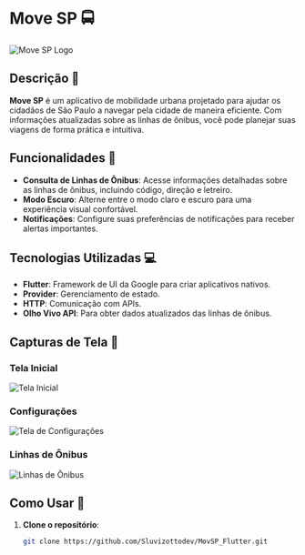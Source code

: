 # Move SP 🚍

![Move SP Logo](./Downloads/MovSPLogo)

## Descrição 📖

**Move SP** é um aplicativo de mobilidade urbana projetado para ajudar os cidadãos de São Paulo a navegar pela cidade de maneira eficiente. Com informações atualizadas sobre as linhas de ônibus, você pode planejar suas viagens de forma prática e intuitiva.

## Funcionalidades 🌟

- **Consulta de Linhas de Ônibus**: Acesse informações detalhadas sobre as linhas de ônibus, incluindo código, direção e letreiro.
- **Modo Escuro**: Alterne entre o modo claro e escuro para uma experiência visual confortável.
- **Notificações**: Configure suas preferências de notificações para receber alertas importantes.

## Tecnologias Utilizadas 💻

- **Flutter**: Framework de UI da Google para criar aplicativos nativos.
- **Provider**: Gerenciamento de estado.
- **HTTP**: Comunicação com APIs.
- **Olho Vivo API**: Para obter dados atualizados das linhas de ônibus.

## Capturas de Tela 📱

### Tela Inicial
![Tela Inicial](./screenshots/tela_inicial.png)

### Configurações
![Tela de Configurações](./screenshots/tela_configuracoes.png)

### Linhas de Ônibus
![Linhas de Ônibus](./screenshots/linhas_onibus.png)

## Como Usar 🚀

1. **Clone o repositório**:
   ```sh
   git clone https://github.com/Sluvizottodev/MovSP_Flutter.git
